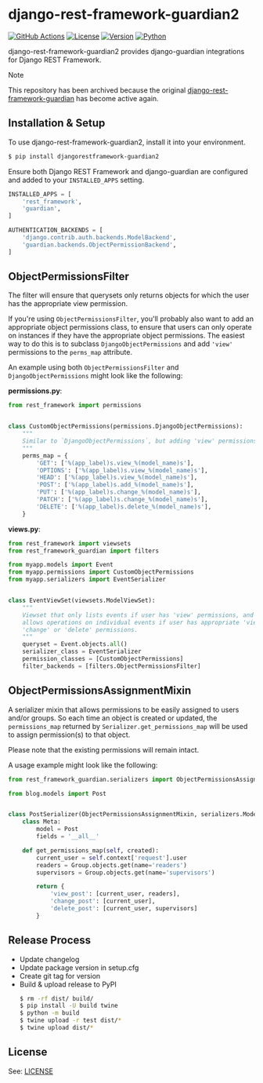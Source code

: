 # django-rest-framework-guardian2

[![GitHub Actions][github-actions-badge]](https://github.com/johnthagen/django-rest-framework-guardian2/actions)
[![License](https://img.shields.io/pypi/l/djangorestframework-guardian2.svg)](https://pypi.org/project/djangorestframework-guardian2)
[![Version](https://img.shields.io/pypi/v/djangorestframework-guardian2.svg)](https://pypi.org/project/djangorestframework-guardian2)
[![Python](https://img.shields.io/pypi/pyversions/djangorestframework-guardian2.svg)](https://pypi.org/project/djangorestframework-guardian2/)

[github-actions-badge]: https://github.com/johnthagen/django-rest-framework-guardian2/workflows/python/badge.svg

django-rest-framework-guardian2 provides django-guardian integrations for Django REST Framework.

> [!NOTE]
> This repository has been archived because the original
> [django-rest-framework-guardian](https://github.com/rpkilby/django-rest-framework-guardian) has become
> active again.    

## Installation & Setup

To use django-rest-framework-guardian2, install it into your environment.

```sh
$ pip install djangorestframework-guardian2
```

Ensure both Django REST Framework and django-guardian are configured and added to your `INSTALLED_APPS` setting.

```python
INSTALLED_APPS = [
    'rest_framework',
    'guardian',
]

AUTHENTICATION_BACKENDS = [
    'django.contrib.auth.backends.ModelBackend',
    'guardian.backends.ObjectPermissionBackend',
]
```


## ObjectPermissionsFilter

The filter will ensure that querysets only returns objects for which the user has the appropriate view permission.

If you're using `ObjectPermissionsFilter`, you'll probably also want to add an appropriate object permissions
class, to ensure that users can only operate on instances if they have the appropriate object permissions.  The easiest
way to do this is to subclass `DjangoObjectPermissions` and add `'view'` permissions to the `perms_map` attribute.

An example using both `ObjectPermissionsFilter` and `DjangoObjectPermissions` might look like the following:

**permissions.py**:

```python
from rest_framework import permissions


class CustomObjectPermissions(permissions.DjangoObjectPermissions):
    """
    Similar to `DjangoObjectPermissions`, but adding 'view' permissions.
    """
    perms_map = {
        'GET': ['%(app_label)s.view_%(model_name)s'],
        'OPTIONS': ['%(app_label)s.view_%(model_name)s'],
        'HEAD': ['%(app_label)s.view_%(model_name)s'],
        'POST': ['%(app_label)s.add_%(model_name)s'],
        'PUT': ['%(app_label)s.change_%(model_name)s'],
        'PATCH': ['%(app_label)s.change_%(model_name)s'],
        'DELETE': ['%(app_label)s.delete_%(model_name)s'],
    }
```

**views.py**:

```python
from rest_framework import viewsets
from rest_framework_guardian import filters

from myapp.models import Event
from myapp.permissions import CustomObjectPermissions
from myapp.serializers import EventSerializer


class EventViewSet(viewsets.ModelViewSet):
    """
    Viewset that only lists events if user has 'view' permissions, and only
    allows operations on individual events if user has appropriate 'view', 'add',
    'change' or 'delete' permissions.
    """
    queryset = Event.objects.all()
    serializer_class = EventSerializer
    permission_classes = [CustomObjectPermissions]
    filter_backends = [filters.ObjectPermissionsFilter]
```


## ObjectPermissionsAssignmentMixin

A serializer mixin that allows permissions to be easily assigned to users and/or groups.
So each time an object is created or updated, the `permissions_map` returned by `Serializer.get_permissions_map` will be used to assign permission(s) to that object.

Please note that the existing permissions will remain intact.

A usage example might look like the following:

```python
from rest_framework_guardian.serializers import ObjectPermissionsAssignmentMixin

from blog.models import Post


class PostSerializer(ObjectPermissionsAssignmentMixin, serializers.ModelSerializer):
    class Meta:
        model = Post
        fields = '__all__'

    def get_permissions_map(self, created):
        current_user = self.context['request'].user
        readers = Group.objects.get(name='readers')
        supervisors = Group.objects.get(name='supervisors')

        return {
            'view_post': [current_user, readers],
            'change_post': [current_user],
            'delete_post': [current_user, supervisors]
        }

```


## Release Process

- Update changelog
- Update package version in setup.cfg
- Create git tag for version
- Build & upload release to PyPI
  ```bash
  $ rm -rf dist/ build/
  $ pip install -U build twine
  $ python -m build
  $ twine upload -r test dist/*
  $ twine upload dist/*
  ```

## License

See: [LICENSE](https://github.com/johnthagen/django-rest-framework-guardian2/blob/master/LICENSE)
